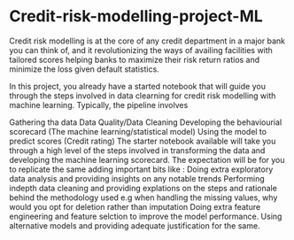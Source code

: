# Credit-risk-modelling-project-ML

Credit risk modelling is at the core of any credit department in a major bank you can think of, and it revolutionizing the ways of availing facilities with tailored scores helping banks to maximize their risk return ratios and minimize the loss given default statistics.

In this project, you already have a started notebook that will guide you through the steps involved in data clearning for credit risk modelling with machine learning.
Typically, the pipeline involves

Gathering tha data
Data Quality/Data Cleaning
Developing the behaviourial scorecard (The machine learning/statistical model)
Using the model to predict scores (Credit rating)
The starter notebook available will take you through a high level of the steps involved in transforming the data and developing the machine learning scorecard. The expectation will be for you to replicate the same adding important bits like :
Doing extra exploratory data analysis and providing insights on any notable trends
Performing indepth data cleaning and providing explations on the steps and rationale behind the methodology used e.g when handling the missing values, why would you opt for deletion rather than imputation
Doing extra feature engineering and feature selction to improve the model performance.
Using alternative models and providing adequate justification for the same.
